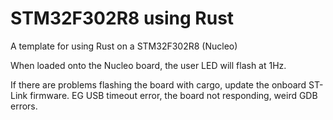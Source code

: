 # STM32F302R8 using Rust
A template for using Rust on a STM32F302R8 (Nucleo)

When loaded onto the Nucleo board, the user LED will flash at 1Hz.

If there are problems flashing the board with cargo, update the onboard ST-Link firmware.
EG USB timeout error, the board not responding, weird GDB errors.
